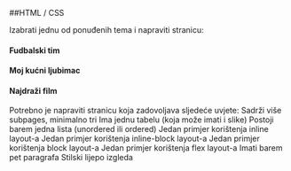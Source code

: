 ##HTML / CSS

Izabrati jednu od ponuđenih tema i napraviti stranicu:

#### Fudbalski tim
#### Moj kućni ljubimac
#### Najdraži film

Potrebno je napraviti stranicu koja zadovoljava sljedeće uvjete:
Sadrži više subpages, minimalno tri
Ima jednu tabelu (koja može imati i slike)
Postoji barem jedna lista (unordered ili ordered)
Jedan primjer korištenja inline layout-a
Jedan primjer korištenja inline-block layout-a
Jedan primjer korištenja block layout-a
Jedan primjer korištenja flex layout-a
Imati barem pet paragrafa
Stilski lijepo izgleda